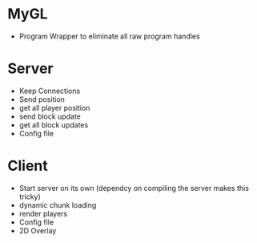 # MyGL
- Program Wrapper to eliminate all raw program handles

# Server
- Keep Connections
- Send position
- get all player position
- send block update
- get all block updates
- Config file

# Client
- Start server on its own (dependcy on compiling the server makes this tricky)
- dynamic chunk loading
- render players
- Config file
- 2D Overlay